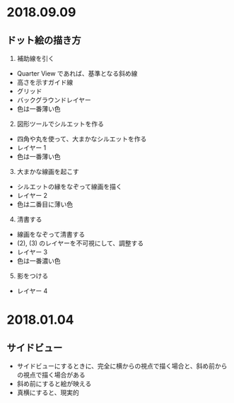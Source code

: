 # 2018.09.09

## ドット絵の描き方
1. 補助線を引く
- Quarter View であれば、基準となる斜め線
- 高さを示すガイド線
- グリッド
- バックグラウンドレイヤー
- 色は一番薄い色

2. 図形ツールでシルエットを作る
- 四角や丸を使って、大まかなシルエットを作る
- レイヤー 1
- 色は一番薄い色

3. 大まかな線画を起こす
- シルエットの縁をなぞって線画を描く
- レイヤー 2
- 色は二番目に薄い色

4. 清書する
- 線画をなぞって清書する
- (2), (3) のレイヤーを不可視にして、調整する
- レイヤー 3
- 色は一番濃い色

5. 影をつける
- レイヤー 4

# 2018.01.04

## サイドビュー
- サイドビューにするときに、完全に横からの視点で描く場合と、斜め前からの視点で描く場合がある
- 斜め前にすると絵が映える
- 真横にすると、現実的

